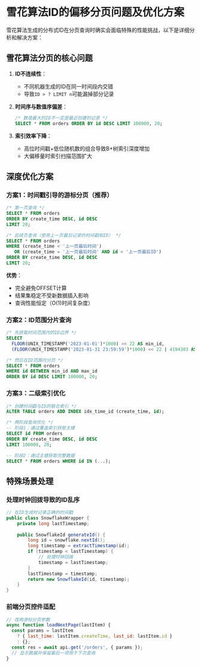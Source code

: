 # 雪花算法ID的偏移分页问题及优化方案

雪花算法生成的分布式ID在分页查询时确实会面临特殊的性能挑战，以下是详细分析和解决方案：

## 雪花算法分页的核心问题

1. **ID不连续性**：
   - 不同机器生成的ID在同一时间段内交错
   - 导致`ID > ? LIMIT n`可能漏掉部分记录

2. **时间序与数值序偏差**：
   ```sql
   /* 数值最大的ID不一定是最近创建的记录 */
   SELECT * FROM orders ORDER BY id DESC LIMIT 100000, 20;
   ```

3. **索引效率下降**：
   - 高位时间戳+低位随机数的组合导致B+树索引深度增加
   - 大偏移量时索引扫描范围扩大

## 深度优化方案

### 方案1：时间戳引导的游标分页（推荐）

```sql
/* 第一页查询 */
SELECT * FROM orders 
ORDER BY create_time DESC, id DESC 
LIMIT 20;

/* 后续页查询（使用上一页最后记录的时间戳和ID） */
SELECT * FROM orders 
WHERE (create_time < '上一页最后时间') 
   OR (create_time = '上一页最后时间' AND id < '上一页最后ID')
ORDER BY create_time DESC, id DESC 
LIMIT 20;
```

**优势**：
- 完全避免OFFSET计算
- 结果集稳定不受新数据插入影响
- 查询性能恒定（O(1)时间复杂度）

### 方案2：ID范围分片查询

```sql
/* 先获取时间范围内的ID边界 */
SELECT 
  FLOOR(UNIX_TIMESTAMP('2023-01-01')*1000) << 22 AS min_id,
  (FLOOR(UNIX_TIMESTAMP('2023-01-31 23:59:59')*1000) << 22 | 4194303 AS max_id;

/* 然后在ID范围内分页 */
SELECT * FROM orders 
WHERE id BETWEEN min_id AND max_id
ORDER BY id DESC LIMIT 100000, 20;
```

### 方案3：二级索引优化

```sql
/* 创建时间戳与ID的联合索引 */
ALTER TABLE orders ADD INDEX idx_time_id (create_time, id);

/* 两阶段查询优化 */
-- 阶段1：通过覆盖索引获取主键
SELECT id FROM orders 
ORDER BY create_time DESC, id DESC 
LIMIT 100000, 20;

-- 阶段2：通过主键获取完整数据
SELECT * FROM orders WHERE id IN (...);
```

## 特殊场景处理

### 处理时钟回拨导致的ID乱序
```java
// 在ID生成时记录正确的时间戳
public class SnowflakeWrapper {
    private long lastTimestamp;
    
    public SnowflakeId generateId() {
        long id = snowflake.nextId();
        long timestamp = extractTimestamp(id);
        if (timestamp < lastTimestamp) {
            // 处理时钟回拨
            timestamp = lastTimestamp;
        }
        lastTimestamp = timestamp;
        return new SnowflakeId(id, timestamp);
    }
}
```

### 前端分页控件适配
```javascript
// 改用游标分页参数
async function loadNextPage(lastItem) {
  const params = lastItem 
    ? { last_time: lastItem.createTime, last_id: lastItem.id }
    : {};
  const res = await api.get('/orders', { params });
  // 显示数据并保留最后一项用于下次查询
}
```

